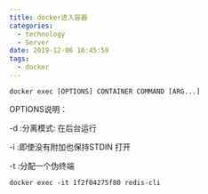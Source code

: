 ```yaml
---
title: docker进入容器
categories:
  - technology
  - Server
date: 2019-12-06 16:45:59
tags:
  - docker
---
```

```
docker exec [OPTIONS] CONTAINER COMMAND [ARG...]
```

OPTIONS说明：

-d :分离模式: 在后台运行

-i :即使没有附加也保持STDIN 打开

-t :分配一个伪终端
```
docker exec -it 1f2f04275f80 redis-cli
```